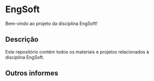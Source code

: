 # EngSoft
Bem-vindo ao projeto da disciplina EngSoft!
## Descrição
Este repositório contém todos os materiais e projetos
relacionados à disciplina EngSoft.
## Outros informes
